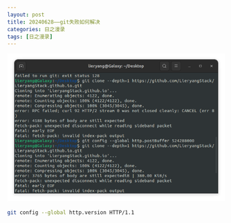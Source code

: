 ```yaml
---
layout: post
title: 20240628——git失败如何解决
categories: 日之漫录
tags: [日之漫录]
---
```


![alt text](/assets/rizhimanlu/08_git/image/image.png)

```sh
git config --global http.version HTTP/1.1
```
